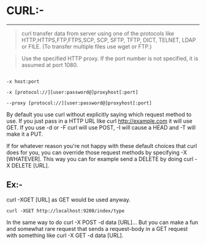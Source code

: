 # CURL:-
---

> curl transfer data from server using one of the protocols like HTTP,HTTPS,FTP,FTPS,SCP, SCP, SFTP, TFTP, DICT, TELNET, LDAP or FILE. (To transfer multiple files use wget or FTP.)

> Use the specified HTTP proxy. If the port number is not specified, it is assumed at port 1080.

```

-x host:port

-x [protocol://][user:password@]proxyhost[:port]

--proxy [protocol://][user:password@]proxyhost[:port]

```

By default you use curl without explicitly saying which request method to use. If you just pass in a HTTP URL like curl http://example.com it will use GET. If you use -d or -F curl will use POST, -I will cause a HEAD and -T will make it a PUT.

If for whatever reason you're not happy with these default choices that curl does for you, you can override those request methods by specifying -X [WHATEVER]. This way you can for example send a DELETE by doing curl -X DELETE [URL].

Ex:-
---

curl -XGET [URL] as GET would be used anyway. 

```
curl -XGET http://localhost:9200/index/type

```

In the same way to do curl -X POST -d data [URL]... But you can make a fun and somewhat rare request that sends a request-body in a GET request with something like curl -X GET -d data [URL].





